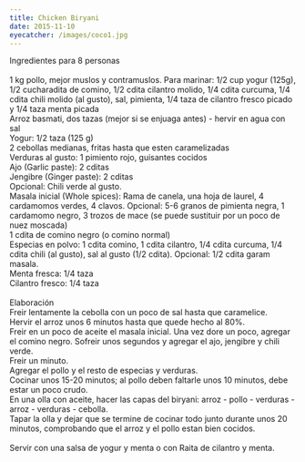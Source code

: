 ```yaml
---
title: Chicken Biryani
date: 2015-11-10
eyecatcher: /images/coco1.jpg 
---
```

Ingredientes para 8 personas</br>
</br>
1 kg pollo, mejor muslos y contramuslos. Para marinar: 1/2 cup yogur (125g), 1/2 cucharadita de comino, 1/2 cdita cilantro molido, 1/4 cdita curcuma, 1/4 cdita chili molido (al gusto), sal, pimienta, 1/4 taza de cilantro fresco picado y 1/4 taza menta picada</br>
Arroz basmati, dos tazas (mejor si se enjuaga antes) - hervir en agua con sal</br>
Yogur: 1/2 taza (125 g)</br>
2 cebollas medianas, fritas hasta que esten caramelizadas</br>
Verduras al gusto: 1 pimiento rojo, guisantes cocidos</br>
Ajo (Garlic paste): 2 cditas</br>
Jengibre (Ginger paste): 2 cditas</br>
Opcional: Chili verde al gusto.</br>
Masala inicial (Whole spices): Rama de canela, una hoja de laurel, 4 cardamomos verdes, 4 clavos. Opcional: 5-6 granos de pimienta negra, 1 cardamomo negro, 3 trozos de mace (se puede sustituir por un poco de nuez moscada)</br>
1 cdita de comino negro (o comino normal)</br>
Especias en polvo: 1 cdita comino, 1 cdita cilantro, 1/4 cdita curcuma, 1/4 cdita chili (al gusto), sal al gusto (1/2 cdita). Opcional: 1/2 cdita garam masala.</br>
Menta fresca: 1/4 taza</br>
Cilantro fresco: 1/4 taza</br>
</br>
Elaboración</br>
Freir lentamente la cebolla con un poco de sal hasta que caramelice. </br>
Hervir el arroz unos 6 minutos hasta que quede hecho al 80%.</br>
Freir en un poco de aceite el masala inicial. Una vez dore un poco, agregar el comino negro. Sofreir unos segundos y agregar el ajo,  jengibre y chili verde.</br>
Freir un minuto. </br>
Agregar el pollo y el resto de especias y verduras.</br>
Cocinar unos 15-20 minutos; al pollo deben faltarle unos 10 minutos, debe estar un poco crudo.</br>
En una olla con aceite, hacer las capas del biryani: arroz - pollo - verduras - arroz - verduras - cebolla.</br>
Tapar la olla y dejar que se termine de cocinar todo junto durante unos 20 minutos, comprobando que el arroz y el pollo estan bien cocidos. </br>
</br>
Servir con  una salsa de yogur y menta o con Raita de cilantro y menta.</br>
